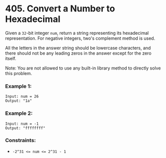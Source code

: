 # 405. Convert a Number to Hexadecimal

Given a `32`-bit integer `num`, return a string representing its hexadecimal representation. For negative integers, two's complement method is used.

All the letters in the answer string should be lowercase characters, and there should not be any leading zeros in the answer except for the zero itself.

Note: You are not allowed to use any built-in library method to directly solve this problem.

### Example 1:

```
Input: num = 26
Output: "1a"
```

### Example 2:

```
Input: num = -1
Output: "ffffffff"
```

### Constraints:

- `-2^31 <= num <= 2^31 - 1`
